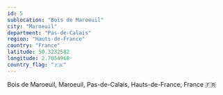 ```yaml
---
id: 5
sublocation: "Bois de Maroeuil"
city: "Maroeuil"
department: "Pas-de-Calais"
region: "Hauts-de-France"
country: "France"
latitude: 50.3232582
longitude: 2.7054968
country_flag: "🇫🇷"
---
```

Bois de Maroeuil, Maroeuil, Pas-de-Calais, Hauts-de-France, France 🇫🇷